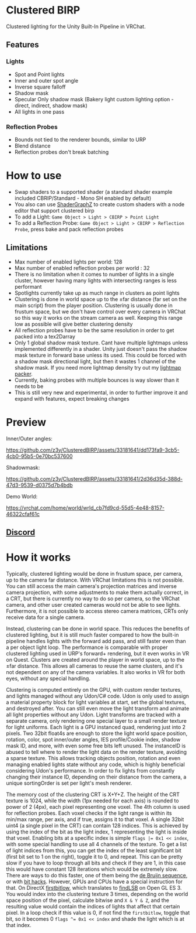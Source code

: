 # Clustered BIRP
Clustered lighting for the Unity Built-In Pipeline in VRChat.

## Features

### Lights
- Spot and Point lights
- Inner and outer spot angle
- Inverse square falloff
- Shadow mask
- Specular Only shadow mask (Bakery light custom lighting option - direct, indirect, shadow mask)
- All lights in one pass

### Reflection Probes
- Bounds not tied to the renderer bounds, similar to URP
- Blend distance
- Reflection probes don't break batching

# How to use
- Swap shaders to a supported shader (a standard shader example included CBRIP/Standard - Mono SH enabled by default)
- You also can use [ShaderGraphZ](https://github.com/z3y/ShaderGraphZ) to create custom shaders with a node editor that support clustered birp
- To add a Light: `Game Object > Light > CBIRP > Point Light`
- To add a Reflection Probe: `Game Object > Light > CBIRP > Reflection Probe`, press bake and pack reflection probes


## Limitations
- Max number of enabled lights per world: 128
- Max number of enabled reflection probes per world : 32
- There is no limitation when it comes to number of lights in a single cluster, however having many lights with intersecting ranges is less performant
- Spotlights currently take up as much range in clusters as point lights
- Clustering is done in world space up to the ±far distance (far set on the main script) from the player position. Clustering is usually done in frustum space, but we don't have control over every camera in VRChat so this way it works on the stream camera as well. Keeping this range low as possible will give better clustering density
- All reflection probes have to be the same resolution in order to get packed into a tex2Darray
- Only 1 global shadow mask texture. Cant have multiple lightmaps unless implemented differently in a shader. Unity just doesn't pass the shadow mask texture in forward base unless its used. This could be forced with a shadow mask directional light, but then it wastes 1 channel of the shadow mask. If you need more lightmap density try out my [lightmap packer](https://github.com/z3y/XatlasLightmap).
- Currently, baking probes with multiple bounces is way slower than it needs to be
- This is still very new and experimental, in order to further improve it and expand with features, expect breaking changes

# Preview

Inner/Outer angles:

https://github.com/z3y/ClusteredBIRP/assets/33181641/dd173fa9-3cb5-4cb0-95b5-0e70bc537600


Shadowmask:

https://github.com/z3y/ClusteredBIRP/assets/33181641/2d36d35d-388d-47d3-9539-d0375d7b4bdb


Demo World:

https://vrchat.com/home/world/wrld_cb7fd9cd-55d5-4e48-8157-46322cfaf61c

## [Discord](https://discord.gg/bw46tKgRFT)


# How it works

Typically, clustered lighting would be done in frustum space, per camera, up to the camera far distance. With VRChat limitations this is not possible. You can still access the main camera's projection matrices and inverse camera projection, with some adjustments to make them actually correct, in a CRT, but there is currently no way to do so per camera, so the VRChat camera, and other user created cameras would not be able to see lights. Furthermore, it is not possible to access stereo camera matrices, CRTs only receive data for a single camera.

Instead, clustering can be done in world space. This reduces the benefits of clustered lighting, but it is still much faster compared to how the built-in pipeline handles lights with the forward add pass, and still faster even than a per object light loop. The performance is comparable with proper clustered lighting used in URP's forward+ rendering, but it even works in VR on Quest. Clusters are created around the player in world space, up to the ±far distance. This allows all cameras to reuse the same clusters, and it's not dependent on any of the camera variables. It also works in VR for both eyes, without any special handling.

Clustering is computed entirely on the GPU, with custom render textures, and lights managed without any Udon/C# code. Udon is only used to assign a material property block for light variables at start, set the global textures, and destroyed after. You can still even move the light transform and animate all light properties without any Udon. Light transforms are tracked with a separate camera, only rendering one special layer to a small render texture for light uniforms. Each light is a GPU instanced quad, rendering just into 2 pixels. Two 32bit float4s are enough to store the light world space position, rotation, color, spot inner/outer angles, IES profile/Cookie index, shadow mask ID, and more, with even some free bits left unused. The instanceID is abused to tell where to render the light data on the render texture, avoiding a sparse texture. This allows tracking objects position, rotation and even managing enabled lights state without any code, which is highly beneficial considering Udon's performance. In order to fix lights from constantly changing their instance ID, depending on their distance from the camera, a unique sortingOrder is set per light's mesh renderer.

The memory cost of the clustering CRT is X+Y+Z. The height of the CRT texture is 1024, while the width (1px needed for each axis) is rounded to power of 2 (4px), each pixel representing one voxel. The 4th column is used for reflection probes. Each voxel checks if the light range is within its min/max range, per axis, and if true, assigns it to that voxel. A single 32bit uint4 (a single pixel in the CRT) can contain 128 indices. This is achieved by using the index of the bit as the light index, 1 representing the light is inside that voxel. Enabling bits at a specific index is simple `flags |= 0x1 << index`, with some special handling to use all 4 channels of the texture. To get a list of light indices from this, you can get the index of the least significant bit (first bit set to 1 on the right), toggle it to 0, and repeat. This can be pretty slow if you have to loop through all bits and check if they are 1, in this case this would have constant 128 iterations which would be extremely slow. There are ways to do this faster, one of them being the [de Bruijn sequence](https://www.youtube.com/watch?t=2590&v=ZusiKXcz_ac&feature=youtu.be), or with [bit hacks](https://graphics.stanford.edu/~seander/bithacks.html#ZerosOnRightFloatCast). However, GPUs and CPUs have a special instruction for that. On DirectX [firstbitlow](https://learn.microsoft.com/en-us/windows/win32/direct3dhlsl/firstbit--sm5---asm-), which translates to [findLSB](https://registry.khronos.org/OpenGL-Refpages/gl4/html/findLSB.xhtml) on Open GL ES 3. You would index into the clustering texture 3 times, depending on the world space position of the pixel, calculate bitwise and `X & Y & Z`, and the resulting value would contain the indices of lights that affect that certain pixel. In a loop check if this value is 0, if not find the `firstbitlow`, toggle that bit, so it becomes 0 `flags ^= 0x1 << index` and shade the light which is at that index.